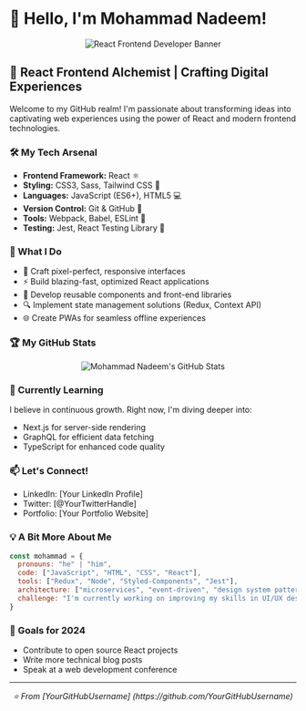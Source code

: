 # 👋 Hello, I'm Mohammad Nadeem!

<p align="center">
  <img src="/api/placeholder/1200/300" alt="React Frontend Developer Banner">
</p>

## 🚀 React Frontend Alchemist | Crafting Digital Experiences

Welcome to my GitHub realm! I'm passionate about transforming ideas into captivating web experiences using the power of React and modern frontend technologies.

### 🛠️ My Tech Arsenal

- **Frontend Framework:** React ⚛️
- **Styling:** CSS3, Sass, Tailwind CSS 🎨
- **Languages:** JavaScript (ES6+), HTML5 💻
- **Version Control:** Git & GitHub 🔄
- **Tools:** Webpack, Babel, ESLint 🔧
- **Testing:** Jest, React Testing Library 🧪

### 🌟 What I Do

- 🎨 Craft pixel-perfect, responsive interfaces
- ⚡ Build blazing-fast, optimized React applications
- 🧩 Develop reusable components and front-end libraries
- 🔍 Implement state management solutions (Redux, Context API)
- 🌐 Create PWAs for seamless offline experiences

### 🏆 My GitHub Stats

<p align="center">
  <img src="/api/placeholder/495/195" alt="Mohammad Nadeem's GitHub Stats">
</p>

### 🌱 Currently Learning

I believe in continuous growth. Right now, I'm diving deeper into:

- Next.js for server-side rendering
- GraphQL for efficient data fetching
- TypeScript for enhanced code quality

### 📫 Let's Connect!

- LinkedIn: [Your LinkedIn Profile]
- Twitter: [@YourTwitterHandle]
- Portfolio: [Your Portfolio Website]

### 💡 A Bit More About Me

```javascript
const mohammad = {
  pronouns: "he" | "him",
  code: ["JavaScript", "HTML", "CSS", "React"],
  tools: ["Redux", "Node", "Styled-Components", "Jest"],
  architecture: ["microservices", "event-driven", "design system pattern"],
  challenge: "I'm currently working on improving my skills in UI/UX design principles"
}
```

### 🎯 Goals for 2024

- Contribute to open source React projects
- Write more technical blog posts
- Speak at a web development conference

---

<p align="center">
  <i>⭐️ From [YourGitHubUsername] (https://github.com/YourGitHubUsername)</i>
</p>
